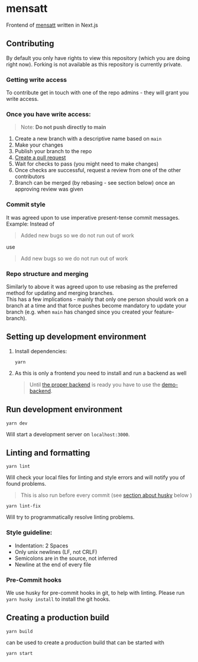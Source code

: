 # mensatt

Frontend of [mensatt](https://www.mensatt.de/) written in Next.js

## Contributing

By default you only have rights to view this repository (which you are doing right now). Forking is not available as this repository is currently private.

### Getting write access

To contribute get in touch with one of the repo admins - they will grant you write access.

### Once you have write access:

> Note: **Do not push directly to main**

1. Create a new branch with a descriptive name based on `main`
2. Make your changes
3. Publish your branch to the repo
4. [Create a pull request](https://github.com/mensatt/mensatt-frontend/compare)
5. Wait for checks to pass (you might need to make changes)
6. Once checks are successful, request a review from one of the other contributors
7. Branch can be merged (by rebasing - see section below) once an approving review was given

### Commit style

It was agreed upon to use imperative present-tense commit messages.  
Example: Instead of

> Added new bugs so we do not run out of work

use

> Add new bugs so we do not run out of work

### Repo structure and merging

Similarly to above it was agreed upon to use rebasing as the preferred method for updating and merging branches.  
This has a few implications - mainly that only one person should work on a branch at a time and that force pushes become mandatory to update your branch (e.g. when `main` has changed since you created your feature-branch).

## Setting up development environment

1. Install dependencies:

   ```
   yarn
   ```

2. As this is only a frontend you need to install and run a backend as well

   > Until [the proper backend](https://github.com/mensatt/mensatt-backend) is ready you have to use the [demo-backend](https://github.com/mensatt/demo-backend).

## Run development environment

```
yarn dev
```

Will start a development server on `localhost:3000`.

## Linting and formatting

```
yarn lint
```

Will check your local files for linting and style errors and will notify you of found problems.

> This is also run before every commit (see [section about husky](#pre-commit-hooks) below )

```
yarn lint-fix
```

Will try to programmatically resolve linting problems.

### Style guideline:

- Indentation: 2 Spaces
- Only unix newlines (LF, not CRLF)
- Semicolons are in the source, not inferred
- Newline at the end of every file

### Pre-Commit hooks

We use husky for pre-commit hooks in git, to help with linting. Please run `yarn husky install` to install the git hooks.

## Creating a production build

```
yarn build
```

can be used to create a production build that can be started with

```
yarn start
```
